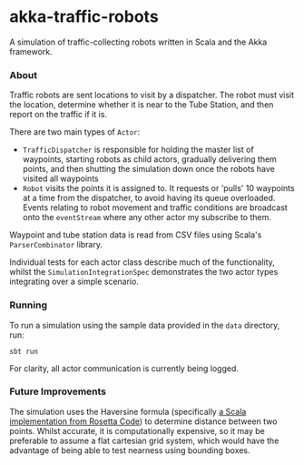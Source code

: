 akka-traffic-robots
=========================

A simulation of traffic-collecting robots written in Scala and the Akka framework.

### About

Traffic robots are sent locations to visit by a dispatcher. The robot must visit the location, determine whether it is near to the Tube Station, and then report on the traffic if it is.

There are two main types of `Actor`:

* `TrafficDispatcher` is responsible for holding the master list of waypoints, starting robots as child actors, gradually delivering them points, and then shutting the simulation down once the robots have visited all waypoints
* `Robot` visits the points it is assigned to. It requests or 'pulls' 10 waypoints at a time from the dispatcher, to avoid having its queue overloaded. Events relating to robot movement and traffic conditions are broadcast onto the `eventStream` where any other actor my subscribe to them.

Waypoint and tube station data is read from CSV files using Scala's `ParserCombinator` library.

Individual tests for each actor class describe much of the functionality, whilst the `SimulationIntegrationSpec` demonstrates the two actor types integrating over a simple scenario.

### Running

To run a simulation using the sample data provided in the `data` directory, run:

```
sbt run
```

For clarity, all actor communication is currently being logged.

### Future Improvements

The simulation uses the Haversine formula (specifically [a Scala implementation from Rosetta Code](http://rosettacode.org/wiki/Haversine_formula#Scala)) to determine distance between two points. Whilst accurate, it is computationally expensive, so it may be preferable to assume a flat cartesian grid system, which would have the advantage of being able to test nearness using bounding boxes.